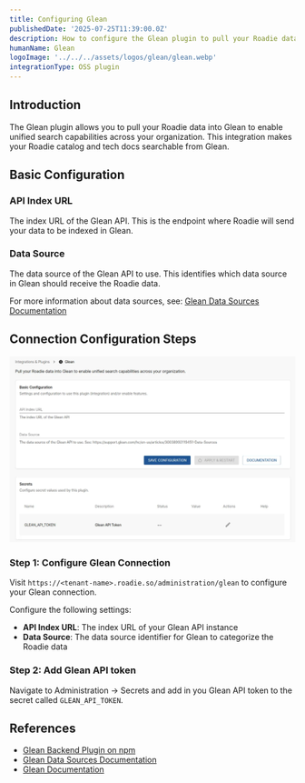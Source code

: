 ```yaml
---
title: Configuring Glean
publishedDate: '2025-07-25T11:39:00.0Z'
description: How to configure the Glean plugin to pull your Roadie data into Glean for unified search capabilities.
humanName: Glean
logoImage: '../../../assets/logos/glean/glean.webp'
integrationType: OSS plugin
---
```


## Introduction

The Glean plugin allows you to pull your Roadie data into Glean to enable unified search capabilities across your organization. This integration makes your Roadie catalog and tech docs searchable from Glean.

## Basic Configuration

### API Index URL

The index URL of the Glean API. This is the endpoint where Roadie will send your data to be indexed in Glean.

### Data Source

The data source of the Glean API to use. This identifies which data source in Glean should receive the Roadie data.

For more information about data sources, see: [Glean Data Sources Documentation](https://support.glean.com/hc/en-us/articles/30038992119451-Data-Sources)

## Connection Configuration Steps

![glean-config.webp](glean-config.webp)

### Step 1: Configure Glean Connection

Visit `https://<tenant-name>.roadie.so/administration/glean` to configure your Glean connection.

Configure the following settings:

- **API Index URL**: The index URL of your Glean API instance
- **Data Source**: The data source identifier for Glean to categorize the Roadie data

### Step 2: Add Glean API token

Navigate to Administration -> Secrets and add in you Glean API token to the secret called `GLEAN_API_TOKEN`.

## References

- [Glean Backend Plugin on npm](https://www.npmjs.com/package/@roadiehq/backstage-plugin-glean-backend)
- [Glean Data Sources Documentation](https://support.glean.com/hc/en-us/articles/30038992119451-Data-Sources)
- [Glean Documentation](https://support.glean.com/)
